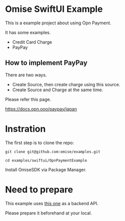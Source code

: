 # Omise SwiftUI Example

This is a example project about using Opn Payment.

It has some examples.
- Credit Card Charge
- PayPay

## How to implement PayPay

There are two ways.
- Create Source, then create charge using this source.
- Create Source and Charge at the same time.

Please refer this page.

https://docs.opn.ooo/paypay/japan

# Instration
The first step is to clone the repo:

```
git clone git@github.com:omise/examples.git 
```

```
cd examples/swiftui/OpnPaymentExample
```

Install OmiseSDK via Package Manager.

# Need to prepare

This example uses [this one](https://github.com/omise/examples/tree/master/nextjs) as a backend API.

Please prepare it beforehand at your local.

